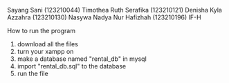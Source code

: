 Sayang Sani (123210044)
Timothea Ruth Serafika (123210121)
Denisha Kyla Azzahra (123210130)
Nasywa Nadya Nur Hafizhah (123210196)
IF-H

How to run the program
1. download all the files
2. turn your xampp on
3. make a database named "rental_db" in mysql
4. import "rental_db.sql" to the database
5. run the file
